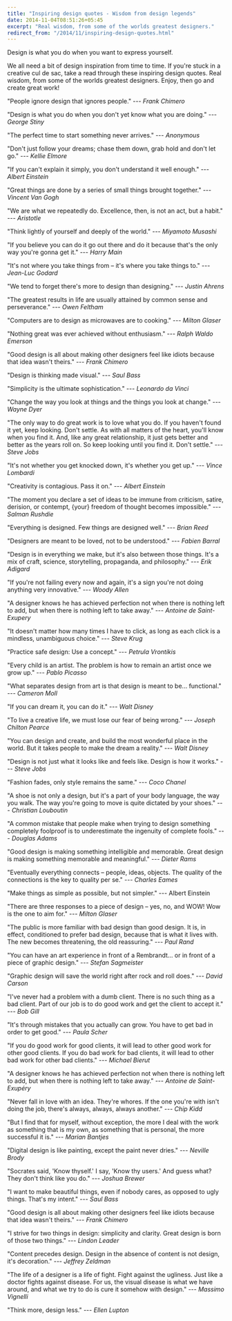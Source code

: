 ```yaml
---
title: "Inspiring design quotes - Wisdom from design legends"
date: 2014-11-04T08:51:26+05:45
excerpt: "Real wisdom, from some of the worlds greatest designers."
redirect_from: "/2014/11/inspiring-design-quotes.html"
---
```


<p class="lead">Design is what you do when you want to express yourself.</p>

We all need a bit of design inspiration from time to time. If you're stuck in a creative cul de sac, take a read through these inspiring design quotes. Real wisdom, from some of the worlds greatest designers. Enjoy, then go and create great work!

"People ignore design that ignores people." --- *Frank Chimero*

"Design is what you do when you don't yet know what you are doing." --- *George Stiny*

"The perfect time to start something never arrives." --- *Anonymous*

"Don't just follow your dreams; chase them down, grab hold and don't let go." --- *Kellie Elmore*

"If you can't explain it simply, you don't understand it well enough." --- *Albert Einstein*

"Great things are done by a series of small things brought together." --- *Vincent Van Gogh*

"We are what we repeatedly do. Excellence, then, is not an act, but a habit." --- *Aristotle*

"Think lightly of yourself and deeply of the world." --- *Miyamoto Musashi*

"If you believe you can do it go out there and do it because that's the only way you're gonna get it." --- *Harry Main*

"It's not where you take things from – it's where you take things to." --- *Jean-Luc Godard*

"We tend to forget there's more to design than designing." --- *Justin Ahrens*

"The greatest results in life are usually attained by common sense and perseverance." --- *Owen Feltham*

"Computers are to design as microwaves are to cooking." --- *Milton Glaser*

"Nothing great was ever achieved without enthusiasm." --- *Ralph Waldo Emerson*

"Good design is all about making other designers feel like idiots because that idea wasn't theirs." --- *Frank Chimero*

"Design is thinking made visual." --- *Saul Bass*

"Simplicity is the ultimate sophistication." --- *Leonardo da Vinci*

"Change the way you look at things and the things you look at change." --- *Wayne Dyer*

"The only way to do great work is to love what you do. If you haven't found it yet, keep looking. Don't settle. As with all matters of the heart, you'll know when you find it. And, like any great relationship, it just gets better and better as the years roll on. So keep looking until you find it. Don't settle." --- *Steve Jobs*

"It's not whether you get knocked down, it's whether you get up." --- *Vince Lombardi*

"Creativity is contagious. Pass it on." --- *Albert Einstein*

"The moment you declare a set of ideas to be immune from criticism, satire, derision, or contempt, {your} freedom of thought becomes impossible." --- *Salman Rushdie*

"Everything is designed. Few things are designed well." --- *Brian Reed*

"Designers are meant to be loved, not to be understood." --- *Fabien Barral*

"Design is in everything we make, but it's also between those things. It's a mix of craft, science, storytelling, propaganda, and philosophy." --- *Erik Adigard*

"If you're not failing every now and again, it's a sign you're not doing anything very innovative." --- *Woody Allen*

"A designer knows he has achieved perfection not when there is nothing left to add, but when there is nothing left to take away." --- *Antoine de Saint-Exupery*

"It doesn't matter how many times I have to click, as long as each click is a mindless, unambiguous choice." --- *Steve Krug*

"Practice safe design: Use a concept." --- *Petrula Vrontikis*

"Every child is an artist. The problem is how to remain an artist once we grow up." --- *Pablo Picasso*

"What separates design from art is that design is meant to be... functional." --- *Cameron Moll*

"If you can dream it, you can do it." --- *Walt Disney*

"To live a creative life, we must lose our fear of being wrong." --- *Joseph Chilton Pearce*

"You can design and create, and build the most wonderful place in the world. But it takes people to make the dream a reality." --- *Walt Disney*

"Design is not just what it looks like and feels like. Design is how it works." --- *Steve Jobs*

"Fashion fades, only style remains the same." --- *Coco Chanel*

"A shoe is not only a design, but it's a part of your body language, the way you walk. The way you're going to move is quite dictated by your shoes." --- *Christian Louboutin*

"A common mistake that people make when trying to design something completely foolproof is to underestimate the ingenuity of complete fools." --- *Douglas Adams*

"Good design is making something intelligible and memorable. Great design is making something memorable and meaningful." --- *Dieter Rams*

"Eventually everything connects – people, ideas, objects. The quality of the connections is the key to quality per se." --- *Charles Eames*

"Make things as simple as possible, but not simpler." --- Albert Einstein

"There are three responses to a piece of design – yes, no, and WOW! Wow is the one to aim for." --- *Milton Glaser*

"The public is more familiar with bad design than good design. It is, in effect, conditioned to prefer bad design, because that is what it lives with. The new becomes threatening, the old reassuring." --- *Paul Rand*

"You can have an art experience in front of a Rembrandt… or in front of a piece of graphic design." --- *Stefan Sagmeister*

"Graphic design will save the world right after rock and roll does." --- *David Carson*

"I've never had a problem with a dumb client. There is no such thing as a bad client. Part of our job is to do good work and get the client to accept it." --- *Bob Gill*

"It's through mistakes that you actually can grow. You have to get bad in order to get good." --- *Paula Scher*

"If you do good work for good clients, it will lead to other good work for other good clients. If you do bad work for bad clients, it will lead to other bad work for other bad clients." --- *Michael Bierut*

"A designer knows he has achieved perfection not when there is nothing left to add, but when there is nothing left to take away." --- *Antoine de Saint-Exupéry*

"Never fall in love with an idea. They're whores. If the one you're with isn't doing the job, there's always, always, always another." --- *Chip Kidd*

"But I find that for myself, without exception, the more I deal with the work as something that is my own, as something that is personal, the more successful it is." --- *Marian Bantjes*

"Digital design is like painting, except the paint never dries." --- *Neville Brody*

"Socrates said, 'Know thyself.' I say, 'Know thy users.' And guess what? They don't think like you do." --- *Joshua Brewer*

"I want to make beautiful things, even if nobody cares, as opposed to ugly things. That's my intent." --- *Saul Bass*

"Good design is all about making other designers feel like idiots because that idea wasn't theirs." --- *Frank Chimero*

"I strive for two things in design: simplicity and clarity. Great design is born of those two things." --- *Lindon Leader*

"Content precedes design. Design in the absence of content is not design, it's decoration." --- *Jeffrey Zeldman*

"The life of a designer is a life of fight. Fight against the ugliness. Just like a doctor fights against disease. For us, the visual disease is what we have around, and what we try to do is cure it somehow with design." --- *Massimo Vignelli*

"Think more, design less." --- *Ellen Lupton*

